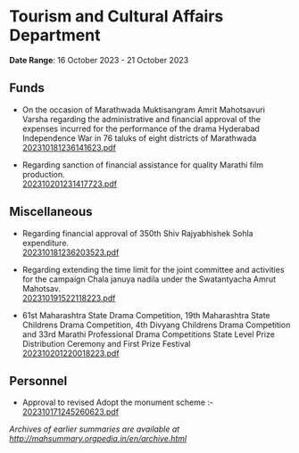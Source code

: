 # Tourism and Cultural Affairs Department

**Date Range**: 16 October 2023 - 21 October 2023


## Funds
- On the occasion of Marathwada Muktisangram Amrit Mahotsavuri Varsha regarding the administrative and financial approval of the expenses incurred for the performance of the drama Hyderabad Independence War in 76 taluks of eight districts of Marathwada\
  [202310181236141623.pdf](https://gr.maharashtra.gov.in/Site/Upload/Government%20Resolutions/English/202310181236141623.pdf)

- Regarding sanction of financial assistance for quality Marathi film production.\
  [202310201231417723.pdf](https://gr.maharashtra.gov.in/Site/Upload/Government%20Resolutions/English/202310201231417723.pdf)

## Miscellaneous
- Regarding financial approval of 350th Shiv Rajyabhishek Sohla expenditure.\
  [202310181236203523.pdf](https://gr.maharashtra.gov.in/Site/Upload/Government%20Resolutions/English/202310181236203523.pdf)

- Regarding extending the time limit for the joint committee and activities for the campaign Chala januya nadila under the Swatantyacha Amrut Mahotsav.\
  [202310191522118223.pdf](https://gr.maharashtra.gov.in/Site/Upload/Government%20Resolutions/English/202310191522118223.pdf)

- 61st Maharashtra State Drama Competition, 19th Maharashtra State Childrens Drama Competition, 4th Divyang Childrens Drama Competition and 33rd Marathi Professional Drama Competitions State Level Prize Distribution Ceremony and First Prize Festival\
  [202310201220018223.pdf](https://gr.maharashtra.gov.in/Site/Upload/Government%20Resolutions/English/202310201220018223.pdf)

## Personnel
- Approval to revised Adopt the monument scheme :-\
  [202310171245260623.pdf](https://gr.maharashtra.gov.in/Site/Upload/Government%20Resolutions/English/202310171245260623.pdf)


*Archives of earlier summaries are available at http://mahsummary.orgpedia.in/en/archive.html*